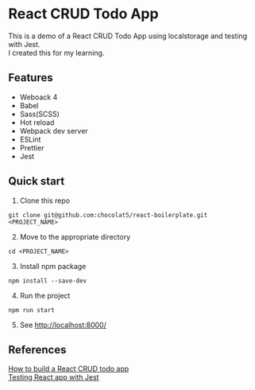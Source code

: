 # React CRUD Todo App

This is a demo of a React CRUD Todo App using localstorage and testing with Jest.  
I created this for my learning.


## Features

* Weboack 4
* Babel
* Sass(SCSS)
* Hot reload
* Webpack dev server
* ESLint
* Prettier
* Jest


## Quick start

1. Clone this repo

```
git clone git@github.com:chocolat5/react-boilerplate.git <PROJECT_NAME>
```

2. Move to the appropriate directory

```
cd <PROJECT_NAME>
```

3. Install npm package

```
npm install --save-dev
```

4. Run the project

```
npm run start
```

5. See [http://localhost:8000/](http://localhost:8000/)


## References

[How to build a React CRUD todo app](https://dev.to/joelynn94/build-a-react-crud-todo-app-add-read-todos-1l8a)  
[Testing React app with Jest](https://dev.to/achukka/testing-react-app-with-jest-3ie5)